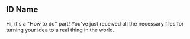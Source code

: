 ## ID Name

Hi, it's a "How to do" part! You've just received all the necessary files for turning your idea to a real thing in the world.